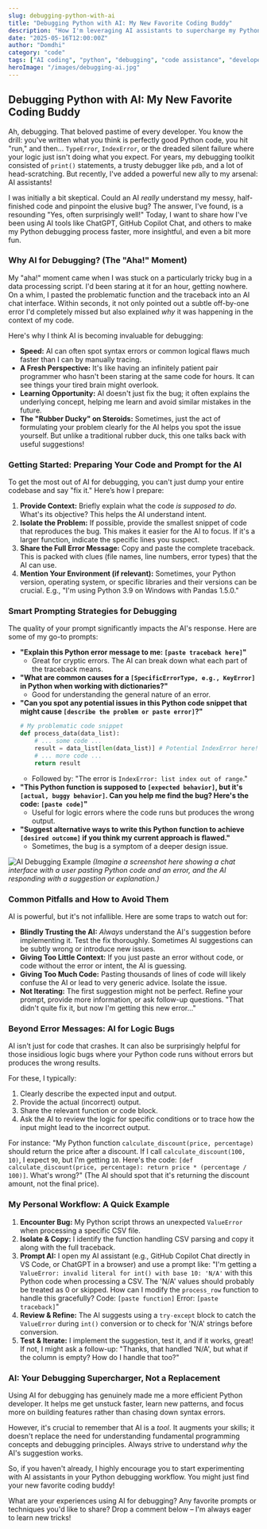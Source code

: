 ```yaml
---
slug: debugging-python-with-ai
title: "Debugging Python with AI: My New Favorite Coding Buddy"
description: "How I'm leveraging AI assistants to supercharge my Python debugging process and squash those pesky bugs faster."
date: "2025-05-16T12:00:00Z"
author: "Domdhi"
category: "code"
tags: ["AI coding", "python", "debugging", "code assistance", "developer tools", "troubleshooting"]
heroImage: "/images/debugging-ai.jpg"
---
```

## Debugging Python with AI: My New Favorite Coding Buddy

Ah, debugging. That beloved pastime of every developer. You know the drill: you've written what you think is perfectly good Python code, you hit "run," and then… `TypeError`, `IndexError`, or the dreaded silent failure where your logic just isn't doing what you expect. For years, my debugging toolkit consisted of `print()` statements, a trusty debugger like `pdb`, and a lot of head-scratching. But recently, I've added a powerful new ally to my arsenal: AI assistants!

I was initially a bit skeptical. Could an AI *really* understand my messy, half-finished code and pinpoint the elusive bug? The answer, I've found, is a resounding "Yes, often surprisingly well!" Today, I want to share how I've been using AI tools like ChatGPT, GitHub Copilot Chat, and others to make my Python debugging process faster, more insightful, and even a bit more fun.

### Why AI for Debugging? (The "Aha!" Moment)

My "aha!" moment came when I was stuck on a particularly tricky bug in a data processing script. I'd been staring at it for an hour, getting nowhere. On a whim, I pasted the problematic function and the traceback into an AI chat interface. Within seconds, it not only pointed out a subtle off-by-one error I'd completely missed but also explained *why* it was happening in the context of my code.

Here's why I think AI is becoming invaluable for debugging:

*   **Speed:** AI can often spot syntax errors or common logical flaws much faster than I can by manually tracing.
*   **A Fresh Perspective:** It's like having an infinitely patient pair programmer who hasn't been staring at the same code for hours. It can see things your tired brain might overlook.
*   **Learning Opportunity:** AI doesn't just fix the bug; it often explains the underlying concept, helping me learn and avoid similar mistakes in the future.
*   **The "Rubber Ducky" on Steroids:** Sometimes, just the act of formulating your problem clearly for the AI helps you spot the issue yourself. But unlike a traditional rubber duck, this one talks back with useful suggestions!

### Getting Started: Preparing Your Code and Prompt for the AI

To get the most out of AI for debugging, you can't just dump your entire codebase and say "fix it." Here’s how I prepare:

1.  **Provide Context:** Briefly explain what the code *is supposed to do*. What's its objective? This helps the AI understand intent.
2.  **Isolate the Problem:** If possible, provide the smallest snippet of code that reproduces the bug. This makes it easier for the AI to focus. If it's a larger function, indicate the specific lines you suspect.
3.  **Share the Full Error Message:** Copy and paste the complete traceback. This is packed with clues (file names, line numbers, error types) that the AI can use.
4.  **Mention Your Environment (if relevant):** Sometimes, your Python version, operating system, or specific libraries and their versions can be crucial. E.g., "I'm using Python 3.9 on Windows with Pandas 1.5.0."

### Smart Prompting Strategies for Debugging

The quality of your prompt significantly impacts the AI's response. Here are some of my go-to prompts:

*   **"Explain this Python error message to me: `[paste traceback here]`"**
    *   Great for cryptic errors. The AI can break down what each part of the traceback means.
*   **"What are common causes for a `[SpecificErrorType, e.g., KeyError]` in Python when working with dictionaries?"**
    *   Good for understanding the general nature of an error.
*   **"Can you spot any potential issues in this Python code snippet that might cause `[describe the problem or paste error]`?"**
    ```python
    # My problematic code snippet
    def process_data(data_list):
        # ... some code ...
        result = data_list[len(data_list)] # Potential IndexError here!
        # ... more code ...
        return result
    ```
    *   Followed by: "The error is `IndexError: list index out of range`."
*   **"This Python function is supposed to `[expected behavior]`, but it's `[actual, buggy behavior]`. Can you help me find the bug? Here's the code: `[paste code]`"**
    *   Useful for logic errors where the code runs but produces the wrong output.
*   **"Suggest alternative ways to write this Python function to achieve `[desired outcome]` if you think my current approach is flawed."**
    *   Sometimes, the bug is a symptom of a deeper design issue.

![AI Debugging Example](/images/ai-debugging-chat.jpg)
*(Imagine a screenshot here showing a chat interface with a user pasting Python code and an error, and the AI responding with a suggestion or explanation.)*

### Common Pitfalls and How to Avoid Them

AI is powerful, but it's not infallible. Here are some traps to watch out for:

*   **Blindly Trusting the AI:** *Always* understand the AI's suggestion before implementing it. Test the fix thoroughly. Sometimes AI suggestions can be subtly wrong or introduce new issues.
*   **Giving Too Little Context:** If you just paste an error without code, or code without the error or intent, the AI is guessing.
*   **Giving Too Much Code:** Pasting thousands of lines of code will likely confuse the AI or lead to very generic advice. Isolate the issue.
*   **Not Iterating:** The first suggestion might not be perfect. Refine your prompt, provide more information, or ask follow-up questions. "That didn't quite fix it, but now I'm getting this new error..."

### Beyond Error Messages: AI for Logic Bugs

AI isn't just for code that crashes. It can also be surprisingly helpful for those insidious logic bugs where your Python code runs without errors but produces the wrong results.

For these, I typically:
1.  Clearly describe the expected input and output.
2.  Provide the actual (incorrect) output.
3.  Share the relevant function or code block.
4.  Ask the AI to review the logic for specific conditions or to trace how the input might lead to the incorrect output.

For instance: "My Python function `calculate_discount(price, percentage)` should return the price after a discount. If I call `calculate_discount(100, 10)`, I expect `90`, but I'm getting `10`. Here's the code: `[def calculate_discount(price, percentage): return price * (percentage / 100)]`. What's wrong?" (The AI should spot that it's returning the discount amount, not the final price).

### My Personal Workflow: A Quick Example

1.  **Encounter Bug:** My Python script throws an unexpected `ValueError` when processing a specific CSV file.
2.  **Isolate & Copy:** I identify the function handling CSV parsing and copy it along with the full traceback.
3.  **Prompt AI:** I open my AI assistant (e.g., GitHub Copilot Chat directly in VS Code, or ChatGPT in a browser) and use a prompt like: "I'm getting a `ValueError: invalid literal for int() with base 10: 'N/A'` with this Python code when processing a CSV. The 'N/A' values should probably be treated as 0 or skipped. How can I modify the `process_row` function to handle this gracefully? Code: `[paste function]` Error: `[paste traceback]`"
4.  **Review & Refine:** The AI suggests using a `try-except` block to catch the `ValueError` during `int()` conversion or to check for 'N/A' strings before conversion.
5.  **Test & Iterate:** I implement the suggestion, test it, and if it works, great! If not, I might ask a follow-up: "Thanks, that handled 'N/A', but what if the column is empty? How do I handle that too?"

### AI: Your Debugging Supercharger, Not a Replacement

Using AI for debugging has genuinely made me a more efficient Python developer. It helps me get unstuck faster, learn new patterns, and focus more on building features rather than chasing down syntax errors.

However, it's crucial to remember that AI is a *tool*. It augments your skills; it doesn't replace the need for understanding fundamental programming concepts and debugging principles. Always strive to understand *why* the AI's suggestion works.

So, if you haven't already, I highly encourage you to start experimenting with AI assistants in your Python debugging workflow. You might just find your new favorite coding buddy!

What are your experiences using AI for debugging? Any favorite prompts or techniques you'd like to share? Drop a comment below – I'm always eager to learn new tricks!